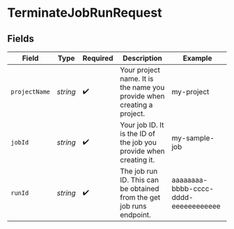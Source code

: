# TerminateJobRunRequest


## Fields

| Field                                                                  | Type                                                                   | Required                                                               | Description                                                            | Example                                                                |
| ---------------------------------------------------------------------- | ---------------------------------------------------------------------- | ---------------------------------------------------------------------- | ---------------------------------------------------------------------- | ---------------------------------------------------------------------- |
| `projectName`                                                          | *string*                                                               | :heavy_check_mark:                                                     | Your project name. It is the name you provide when creating a project. | my-project                                                             |
| `jobId`                                                                | *string*                                                               | :heavy_check_mark:                                                     | Your job ID. It is the ID of the job you provide when creating it.     | my-sample-job                                                          |
| `runId`                                                                | *string*                                                               | :heavy_check_mark:                                                     | The job run ID. This can be obtained from the get job runs endpoint.   | aaaaaaaa-bbbb-cccc-dddd-eeeeeeeeeeee                                   |